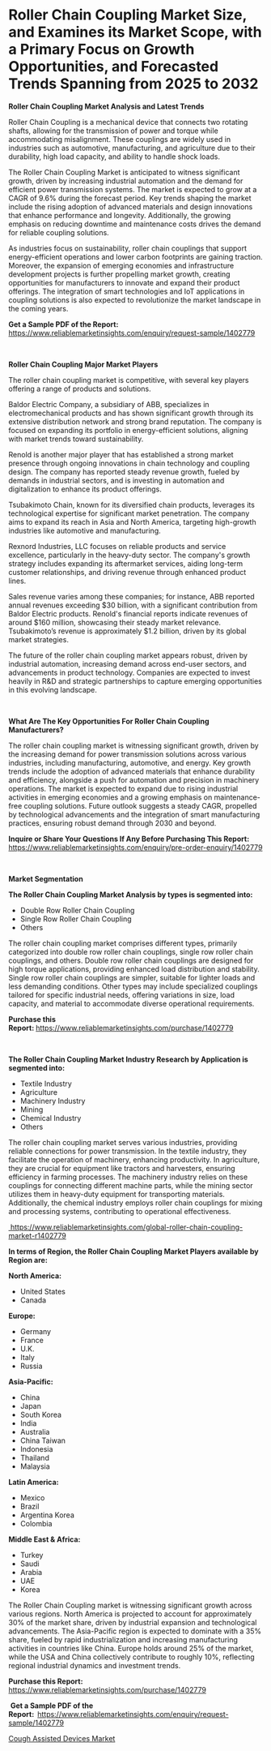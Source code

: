 <p><h1>Roller Chain Coupling Market Size, and Examines its Market Scope, with a Primary Focus on Growth Opportunities, and Forecasted Trends Spanning from 2025 to 2032</h1></p><p><strong>Roller Chain Coupling Market Analysis and Latest Trends</strong></p>
<p><p>Roller Chain Coupling is a mechanical device that connects two rotating shafts, allowing for the transmission of power and torque while accommodating misalignment. These couplings are widely used in industries such as automotive, manufacturing, and agriculture due to their durability, high load capacity, and ability to handle shock loads. </p><p>The Roller Chain Coupling Market is anticipated to witness significant growth, driven by increasing industrial automation and the demand for efficient power transmission systems. The market is expected to grow at a CAGR of 9.6% during the forecast period. Key trends shaping the market include the rising adoption of advanced materials and design innovations that enhance performance and longevity. Additionally, the growing emphasis on reducing downtime and maintenance costs drives the demand for reliable coupling solutions.</p><p>As industries focus on sustainability, roller chain couplings that support energy-efficient operations and lower carbon footprints are gaining traction. Moreover, the expansion of emerging economies and infrastructure development projects is further propelling market growth, creating opportunities for manufacturers to innovate and expand their product offerings. The integration of smart technologies and IoT applications in coupling solutions is also expected to revolutionize the market landscape in the coming years.</p></p>
<p><strong>Get a Sample PDF of the Report:&nbsp;</strong> <a href="https://www.reliablemarketinsights.com/enquiry/request-sample/1402779?utm_campaign=2951&utm_medium=2&utm_source=Github&utm_content=ia&utm_term=28032025&utm_id=roller-chain-coupling">https://www.reliablemarketinsights.com/enquiry/request-sample/1402779</a></p>
<p>&nbsp;</p>
<p><strong>Roller Chain Coupling Major Market Players</strong></p>
<p><p>The roller chain coupling market is competitive, with several key players offering a range of products and solutions. </p><p>Baldor Electric Company, a subsidiary of ABB, specializes in electromechanical products and has shown significant growth through its extensive distribution network and strong brand reputation. The company is focused on expanding its portfolio in energy-efficient solutions, aligning with market trends toward sustainability.</p><p>Renold is another major player that has established a strong market presence through ongoing innovations in chain technology and coupling design. The company has reported steady revenue growth, fueled by demands in industrial sectors, and is investing in automation and digitalization to enhance its product offerings.</p><p>Tsubakimoto Chain, known for its diversified chain products, leverages its technological expertise for significant market penetration. The company aims to expand its reach in Asia and North America, targeting high-growth industries like automotive and manufacturing.</p><p>Rexnord Industries, LLC focuses on reliable products and service excellence, particularly in the heavy-duty sector. The company's growth strategy includes expanding its aftermarket services, aiding long-term customer relationships, and driving revenue through enhanced product lines.</p><p>Sales revenue varies among these companies; for instance, ABB reported annual revenues exceeding $30 billion, with a significant contribution from Baldor Electric products. Renold's financial reports indicate revenues of around $160 million, showcasing their steady market relevance. Tsubakimoto’s revenue is approximately $1.2 billion, driven by its global market strategies.</p><p>The future of the roller chain coupling market appears robust, driven by industrial automation, increasing demand across end-user sectors, and advancements in product technology. Companies are expected to invest heavily in R&D and strategic partnerships to capture emerging opportunities in this evolving landscape.</p></p>
<p>&nbsp;</p>
<p><strong>What Are The Key Opportunities For Roller Chain Coupling Manufacturers?</strong></p>
<p><p>The roller chain coupling market is witnessing significant growth, driven by the increasing demand for power transmission solutions across various industries, including manufacturing, automotive, and energy. Key growth trends include the adoption of advanced materials that enhance durability and efficiency, alongside a push for automation and precision in machinery operations. The market is expected to expand due to rising industrial activities in emerging economies and a growing emphasis on maintenance-free coupling solutions. Future outlook suggests a steady CAGR, propelled by technological advancements and the integration of smart manufacturing practices, ensuring robust demand through 2030 and beyond.</p></p>
<p><strong>Inquire or Share Your Questions If Any Before Purchasing This Report:</strong> <a href="https://www.reliablemarketinsights.com/enquiry/pre-order-enquiry/1402779?utm_campaign=2951&utm_medium=2&utm_source=Github&utm_content=ia&utm_term=28032025&utm_id=roller-chain-coupling">https://www.reliablemarketinsights.com/enquiry/pre-order-enquiry/1402779</a></p>
<p>&nbsp;</p>
<p><strong>Market Segmentation</strong></p>
<p><strong>The Roller Chain Coupling Market Analysis by types is segmented into:</strong></p>
<p><ul><li>Double Row Roller Chain Coupling</li><li>Single Row Roller Chain Coupling</li><li>Others</li></ul></p>
<p><p>The roller chain coupling market comprises different types, primarily categorized into double row roller chain couplings, single row roller chain couplings, and others. Double row roller chain couplings are designed for high torque applications, providing enhanced load distribution and stability. Single row roller chain couplings are simpler, suitable for lighter loads and less demanding conditions. Other types may include specialized couplings tailored for specific industrial needs, offering variations in size, load capacity, and material to accommodate diverse operational requirements.</p></p>
<p><strong>Purchase this Report:&nbsp;</strong><a href="https://www.reliablemarketinsights.com/purchase/1402779?utm_campaign=2951&utm_medium=2&utm_source=Github&utm_content=ia&utm_term=28032025&utm_id=roller-chain-coupling">https://www.reliablemarketinsights.com/purchase/1402779</a></p>
<p>&nbsp;</p>
<p><strong>The Roller Chain Coupling Market Industry Research by Application is segmented into:</strong></p>
<p><ul><li>Textile Industry</li><li>Agriculture</li><li>Machinery Industry</li><li>Mining</li><li>Chemical Industry</li><li>Others</li></ul></p>
<p><p>The roller chain coupling market serves various industries, providing reliable connections for power transmission. In the textile industry, they facilitate the operation of machinery, enhancing productivity. In agriculture, they are crucial for equipment like tractors and harvesters, ensuring efficiency in farming processes. The machinery industry relies on these couplings for connecting different machine parts, while the mining sector utilizes them in heavy-duty equipment for transporting materials. Additionally, the chemical industry employs roller chain couplings for mixing and processing systems, contributing to operational effectiveness.</p></p>
<p><a href="https://www.reliablemarketinsights.com/global-roller-chain-coupling-market-r1402779?utm_campaign=2951&utm_medium=2&utm_source=Github&utm_content=ia&utm_term=28032025&utm_id=roller-chain-coupling">&nbsp;https://www.reliablemarketinsights.com/global-roller-chain-coupling-market-r1402779</a></p>
<p><strong>In terms of Region, the Roller Chain Coupling Market Players available by Region are:</strong></p>
<p>
    <p> <strong> North America: </strong>
        <ul>
            <li>United States</li>
            <li>Canada</li>
        </ul>
        </p> 
    <p> <strong> Europe: </strong>
        <ul>
            <li>Germany</li>
            <li>France</li>
            <li>U.K.</li>
            <li>Italy</li>
            <li>Russia</li>
        </ul>
        </p> 
    <p> <strong> Asia-Pacific: </strong>
        <ul>
            <li>China</li>
            <li>Japan</li>
            <li>South Korea</li>
            <li>India</li>
            <li>Australia</li>
            <li>China Taiwan</li>
            <li>Indonesia</li>
            <li>Thailand</li>
            <li>Malaysia</li>
        </ul>
        </p> 
    <p> <strong> Latin America: </strong>
        <ul>
            <li>Mexico</li>
            <li>Brazil</li>
            <li>Argentina Korea</li>
            <li>Colombia</li>
        </ul>
        </p> 
    <p> <strong> Middle East & Africa: </strong>
        <ul>
            <li>Turkey</li>
            <li>Saudi</li>
            <li>Arabia</li>
            <li>UAE</li>
            <li>Korea</li>
        </ul>
    </p>
    </p>
<p><p>The Roller Chain Coupling market is witnessing significant growth across various regions. North America is projected to account for approximately 30% of the market share, driven by industrial expansion and technological advancements. The Asia-Pacific region is expected to dominate with a 35% share, fueled by rapid industrialization and increasing manufacturing activities in countries like China. Europe holds around 25% of the market, while the USA and China collectively contribute to roughly 10%, reflecting regional industrial dynamics and investment trends.</p></p>
<p><strong>Purchase this Report: </strong><a href="https://www.reliablemarketinsights.com/purchase/1402779?utm_campaign=2951&utm_medium=2&utm_source=Github&utm_content=ia&utm_term=28032025&utm_id=roller-chain-coupling">https://www.reliablemarketinsights.com/purchase/1402779</a></p>
<p>&nbsp;<strong>Get a Sample PDF of the Report:&nbsp;&nbsp;</strong><a href="https://www.reliablemarketinsights.com/enquiry/request-sample/1402779?utm_campaign=2951&utm_medium=2&utm_source=Github&utm_content=ia&utm_term=28032025&utm_id=roller-chain-coupling">https://www.reliablemarketinsights.com/enquiry/request-sample/1402779</a></p>
<p><strong></strong></p>
<p><p><a href="https://github.com/hannajuana198484/Market-Research-Report-List-1/blob/main/cough-assisted-devices-market.md?utm_campaign=2951&utm_medium=2&utm_source=Github&utm_content=ia&utm_term=28032025&utm_id=roller-chain-coupling">Cough Assisted Devices Market</a></p></p>